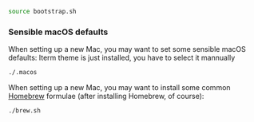 ```bash
source bootstrap.sh
```

### Sensible macOS defaults
When setting up a new Mac, you may want to set some sensible macOS defaults:
Iterm theme is just installed, you have to select it mannually

```bash
./.macos
```


When setting up a new Mac, you may want to install some common [Homebrew](https://brew.sh/) formulae (after installing Homebrew, of course):

```bash
./brew.sh
```

